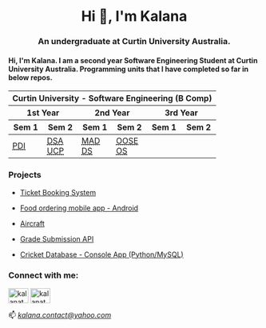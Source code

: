 <h1 align="center">Hi 👋, I'm Kalana</h1>
<h3 align="center">An undergraduate at Curtin University Australia.</h3>
<p><H4>Hi, I'm Kalana. I am a second year Software Engineering Student at Curtin University Australia. Programming units that I have completed so far in below repos.</H4></p>

<table>
    <thead>
        <th colspan=6>Curtin University - Software Engineering (B Comp)</th>
    </thead>
    <thead>
        <th colspan=2>1st Year</th>
        <th colspan=2>2nd Year</th>
        <th colspan=2>3rd Year</th>
    </thead>
    <thead>
        <th>Sem 1</th>
        <th>Sem 2</th>
        <th>Sem 1</th>
        <th>Sem 2</th>
        <th>Sem 1</th>
        <th>Sem 2</th>
    </thead>
    <tbody>
        <tr>
            <td><a href="https://github.com/KalanaTharusha/COMP1007" target="_blank" rel="noopener noreferrer">
                <abbr title="Programming Designing and Implementation">PDI</abbr></a></td>
            <td><a href="https://github.com/KalanaTharusha/COMP1002" target="_blank" rel="noopener noreferrer">
                <abbr title="Data Structures and Algorithms">DSA</abbr></a><br> 
                <a href="https://github.com/KalanaTharusha/COMP1000" target="_blank" rel="noopener noreferrer">
                <abbr title="UNIX and C Programming">UCP</abbr></a></td>
            <td><a href="https://github.com/KalanaTharusha/COMP2008" target="_blank" rel="noopener noreferrer">
                <abbr title="Mobile Application Development">MAD</abbr></a><br> 
                <a href="https://github.com/KalanaTharusha/ISYS2014" target="_blank" rel="noopener noreferrer">
                <abbr title="Database Systems">DS</abbr></a></td>
            <td><a href="https://github.com/KalanaTharusha/COMP2003" target="_blank" rel="noopener noreferrer">
                <abbr title="Object Oriented Software Engineering">OOSE</abbr></a><br> 
                <a href="https://github.com/KalanaTharusha/COMP2006" target="_blank" rel="noopener noreferrer">
                <abbr title="Operating Systems">OS</abbr></a></td>
        </tr>
    </tbody>
    
</table>

<p><h3>Projects</h3></p>

<p>
    <ul>
        <li><a href="https://ccet-ticketing.netlify.app/" target="_blank" rel="noopener noreferrer">Ticket Booking System</a></li>
    </ul>
    <ul>
        <li><a href="https://github.com/KalanaTharusha/Food_App_v03" target="_blank" rel="noopener noreferrer">Food ordering mobile app - Android</a></li>
    </ul>
    <ul>
        <li><a href="https://aircraft-kalana.netlify.app/" target="_blank" rel="noopener noreferrer">Aircraft</a></li>
    </ul>
    <ul>
        <li><a href="https://github.com/KalanaTharusha/Grade-Submission-API" target="_blank" rel="noopener noreferrer">Grade Submission API</a></li>
    </ul>
     <ul>
        <li><a href="https://github.com/KalanaTharusha/cricket_database" target="_blank" rel="noopener noreferrer">Cricket Database - Console App (Python/MySQL)</a></li>
    </ul>
</p>

<h3 align="left">Connect with me:</h3>
<p align="left">
<a href="https://twitter.com/kalanatharusha" target="_blank" rel="noopener noreferrer"><img align="center" src="https://raw.githubusercontent.com/rahuldkjain/github-profile-readme-generator/master/src/images/icons/Social/twitter.svg" alt="kalanatharusha" height="30" width="40" /></a>
<a href="https://linkedin.com/in/kalana-tharusha" target="_blank" rel="noopener noreferrer"><img align="center" src="https://raw.githubusercontent.com/rahuldkjain/github-profile-readme-generator/master/src/images/icons/Social/linked-in-alt.svg" alt="kalanatharusha" height="30" width="40" /></a>
</p>

📫 *kalana.contact@yahoo.com*
